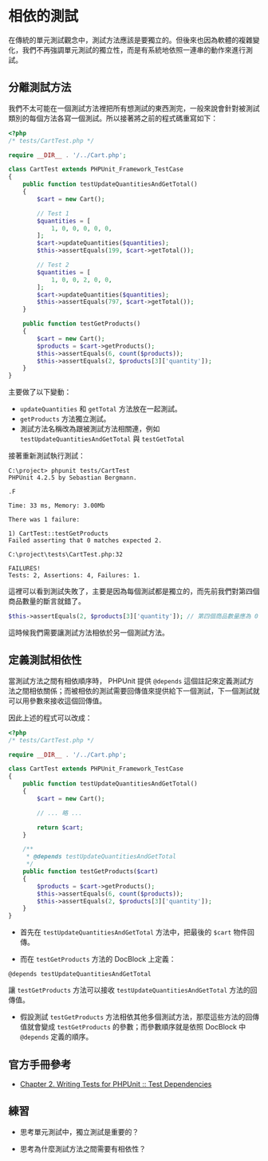 # 相依的測試

在傳統的單元測試觀念中，測試方法應該是要獨立的。但後來也因為軟體的複雜變化，我們不再強調單元測試的獨立性，而是有系統地依照一連串的動作來進行測試。

## 分離測試方法

我們不太可能在一個測試方法裡把所有想測試的東西測完，一般來說會針對被測試類別的每個方法各寫一個測試。所以接著將之前的程式碼重寫如下：

```php
<?php
/* tests/CartTest.php */

require __DIR__ . '/../Cart.php';

class CartTest extends PHPUnit_Framework_TestCase
{
    public function testUpdateQuantitiesAndGetTotal()
    {
        $cart = new Cart();

        // Test 1
        $quantities = [
            1, 0, 0, 0, 0, 0,
        ];
        $cart->updateQuantities($quantities);
        $this->assertEquals(199, $cart->getTotal());

        // Test 2
        $quantities = [
            1, 0, 0, 2, 0, 0,
        ];
        $cart->updateQuantities($quantities);
        $this->assertEquals(797, $cart->getTotal());
    }

    public function testGetProducts()
    {
        $cart = new Cart();
        $products = $cart->getProducts();
        $this->assertEquals(6, count($products));
        $this->assertEquals(2, $products[3]['quantity']);
    }
}
```

主要做了以下變動：

* `updateQuantities` 和 `getTotal` 方法放在一起測試。
* `getProducts` 方法獨立測試。
* 測試方法名稱改為跟被測試方法相關連，例如 `testUpdateQuantitiesAndGetTotal` 與 `testGetTotal`

接著重新測試執行測試：

```dos
C:\project> phpunit tests/CartTest
PHPUnit 4.2.5 by Sebastian Bergmann.

.F

Time: 33 ms, Memory: 3.00Mb

There was 1 failure:

1) CartTest::testGetProducts
Failed asserting that 0 matches expected 2.

C:\project\tests\CartTest.php:32

FAILURES!
Tests: 2, Assertions: 4, Failures: 1.
```

這裡可以看到測試失敗了，主要是因為每個測試都是獨立的，而先前我們對第四個商品數量的斷言就錯了。

```php
$this->assertEquals(2, $products[3]['quantity']); // 第四個商品數量應為 0
```

這時候我們需要讓測試方法相依於另一個測試方法。

## 定義測試相依性

當測試方法之間有相依順序時， PHPUnit 提供 `@depends` 這個註記來定義測試方法之間相依關係；而被相依的測試需要回傳值來提供給下一個測試，下一個測試就可以用參數來接收這個回傳值。

因此上述的程式可以改成：

```php
<?php
/* tests/CartTest.php */

require __DIR__ . '/../Cart.php';

class CartTest extends PHPUnit_Framework_TestCase
{
    public function testUpdateQuantitiesAndGetTotal()
    {
        $cart = new Cart();

        // ... 略 ...

        return $cart;
    }

    /**
     * @depends testUpdateQuantitiesAndGetTotal
     */
    public function testGetProducts($cart)
    {
        $products = $cart->getProducts();
        $this->assertEquals(6, count($products));
        $this->assertEquals(2, $products[3]['quantity']);
    }
}
```

* 首先在 `testUpdateQuantitiesAndGetTotal` 方法中，把最後的 `$cart` 物件回傳。

* 而在 `testGetProducts` 方法的 DocBlock 上定義：

 ```
@depends testUpdateQuantitiesAndGetTotal
 ```

 讓 `testGetProducts` 方法可以接收 `testUpdateQuantitiesAndGetTotal` 方法的回傳值。

* 假設測試 `testGetProducts` 方法相依其他多個測試方法，那麼這些方法的回傳值就會變成 `testGetProducts` 的參數；而參數順序就是依照 DocBlock 中 `@depends` 定義的順序。

## 官方手冊參考

* [Chapter 2. Writing Tests for PHPUnit :: Test Dependencies](https://phpunit.de/manual/current/en/writing-tests-for-phpunit.html#writing-tests-for-phpunit.test-dependencies)

## 練習

* 思考單元測試中，獨立測試是重要的？

* 思考為什麼測試方法之間需要有相依性？
